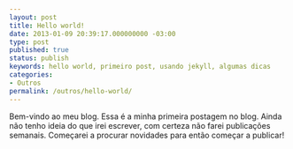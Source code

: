```yaml
---
layout: post
title: Hello world!
date: 2013-01-09 20:39:17.000000000 -03:00
type: post
published: true
status: publish
keywords: hello world, primeiro post, usando jekyll, algumas dicas
categories:
- Outros
permalink: /outros/hello-world/
---
```

Bem-vindo ao meu blog. 
Essa é a minha primeira postagem no blog. Ainda não tenho ideia do que irei escrever, com certeza não farei publicações semanais. Começarei a procurar novidades para então começar a publicar!
